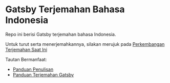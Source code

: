 
# Gatsby Terjemahan Bahasa Indonesia

Repo ini berisi Gatsby terjemahan bahasa Indonesia.

Untuk turut serta menerjemahkannya, silakan merujuk pada [Perkembangan Terjemahan Saat Ini](https://github.com/gatsbyjs/gatsby-ID/issues/1)

Tautan Bermanfaat:

* [Panduan Penulisan](/style-guide.md)
* [Panduan Terjemahan Gatsby](https://www.gatsbyjs.org/contributing/gatsby-docs-translation-guide/)
